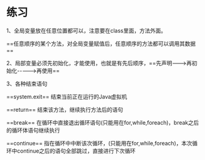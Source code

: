 # 练习

1、全局变量放在任意位置都可以，注意要在class里面，方法外面。

==任意顺序的某个方法，对全局变量赋值后，任意顺序的方法都可以调用其数据==

2、局部变量必须先初始化，才能使用，也就是有先后顺序，==先声明--->再初始化----->再使用==

3、各种结束语句

==system.exit==  结束当前正在运行的Java虚拟机

==return==   结束该方法，继续执行方法后的语句

==break==  在循环中直接退出循环语句(只能用在for,while,foreach)，break之后的循环体语句继续执行

==continue==  指在循环中中断该次循环，(只能用在for,while,foreach)，本次循环中continue之后的语句全部跳过，直接进行下次循环